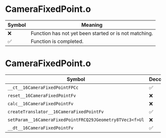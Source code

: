 # CameraFixedPoint.o
| Symbol | Meaning 
| ------------- | ------------- 
| :x: | Function has not yet been started or is not matching. 
| :white_check_mark: | Function is completed. 


# CameraFixedPoint.o
| Symbol | Decompiled? |
| ------------- | ------------- |
| `__ct__16CameraFixedPointFPCc` | :white_check_mark: |
| `reset__16CameraFixedPointFv` | :x: |
| `calc__16CameraFixedPointFv` | :x: |
| `createTranslator__16CameraFixedPointFv` | :white_check_mark: |
| `setParam__16CameraFixedPointFRCQ29JGeometry8TVec3<f>Ul` | :x: |
| `__dt__16CameraFixedPointFv` | :white_check_mark: |
